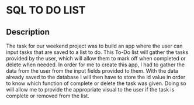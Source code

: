 # SQL TO DO LIST

## Description
The task for our weekend project was to build an app where the user can input tasks that are saved to a list to do. This To-Do list will gather the tasks provided by the user, which will allow them to mark off when completed or delete when needed. In order for me to create this app, I had to gather the data from the user from the input fields provided to them. With the data already saved to the database I will then have to store the id value in order to know which function of complete or delete the task was given. Doing so will allow me to provide the appropriate visual to the user if the task is complete or removed from the list.  
